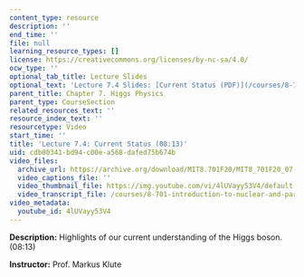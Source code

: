 ```yaml
---
content_type: resource
description: ''
end_time: ''
file: null
learning_resource_types: []
license: https://creativecommons.org/licenses/by-nc-sa/4.0/
ocw_type: ''
optional_tab_title: Lecture Slides
optional_text: 'Lecture 7.4 Slides: [Current Status (PDF)](/courses/8-701-introduction-to-nuclear-and-particle-physics-fall-2020/resources/mit8_701f20_lec7-4)'
parent_title: Chapter 7. Higgs Physics
parent_type: CourseSection
related_resources_text: ''
resource_index_text: ''
resourcetype: Video
start_time: ''
title: 'Lecture 7.4: Current Status (08:13)'
uid: cdb00341-bd94-c00e-a568-dafed75b674b
video_files:
  archive_url: https://archive.org/download/MIT8.701F20/MIT8_701F20_07-04_status_300k.mp4
  video_captions_file: ''
  video_thumbnail_file: https://img.youtube.com/vi/4lUVayy53V4/default.jpg
  video_transcript_file: /courses/8-701-introduction-to-nuclear-and-particle-physics-fall-2020/ac3f0a49e0e3902187b40b2d23d5e393_4lUVayy53V4.pdf
video_metadata:
  youtube_id: 4lUVayy53V4
---
```


**Description:** Highlights of our current understanding of the Higgs boson. (08:13)

**Instructor:** Prof. Markus Klute

